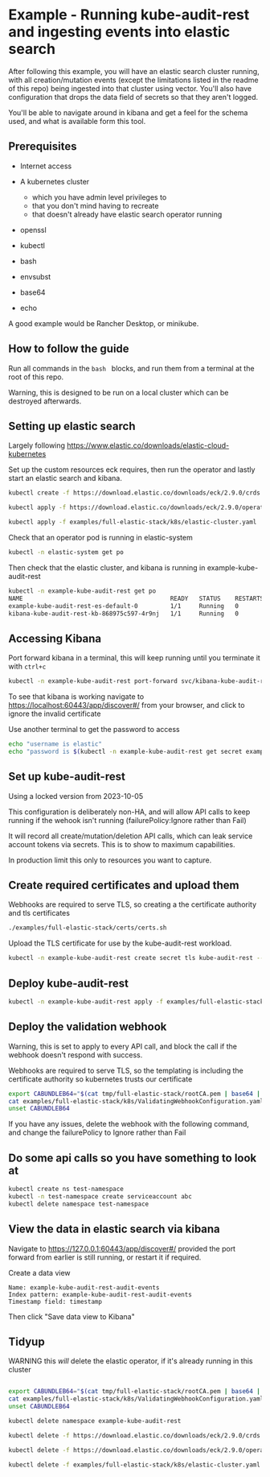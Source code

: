 # Example - Running kube-audit-rest and ingesting events into elastic search

After following this example, you will have an elastic search cluster running, with all creation/mutation events (except the limitations listed in the readme of this repo) being ingested into that cluster using vector. You'll also have configuration that drops the data field of secrets so that they aren't logged.

You'll be able to navigate around in kibana and get a feel for the schema used, and what is available form this tool.

## Prerequisites

* Internet access

* A kubernetes cluster
    * which you have admin level privileges to
    * that you don't mind having to recreate
    * that doesn't already have elastic search operator running

* openssl
* kubectl
* bash
* envsubst
* base64
* echo

A good example would be Rancher Desktop, or minikube.

## How to follow the guide

Run all commands in the ```bash ``` blocks, and run them from a terminal at the root of this repo.

Warning, this is designed to be run on a local cluster which can be destroyed afterwards.

## Setting up elastic search

Largely following <https://www.elastic.co/downloads/elastic-cloud-kubernetes>

Set up the custom resources eck requires, then run the operator and lastly start an elastic search and kibana.

```bash
kubectl create -f https://download.elastic.co/downloads/eck/2.9.0/crds.yaml

kubectl apply -f https://download.elastic.co/downloads/eck/2.9.0/operator.yaml

kubectl apply -f examples/full-elastic-stack/k8s/elastic-cluster.yaml

```

Check that an operator pod is running in elastic-system

```bash
kubectl -n elastic-system get po
```

Then check that the elastic cluster, and kibana is running in example-kube-audit-rest

```bash
kubectl -n example-kube-audit-rest get po
NAME                                         READY   STATUS    RESTARTS   AGE
example-kube-audit-rest-es-default-0         1/1     Running   0          23m
kibana-kube-audit-rest-kb-868975c597-4r9nj   1/1     Running   0          23m
```

## Accessing Kibana
Port forward kibana in a terminal, this will keep running until you terminate it with `ctrl+c`

```bash
kubectl -n example-kube-audit-rest port-forward svc/kibana-kube-audit-rest-kb-http   60443:https
```

To see that kibana is working navigate to <https://localhost:60443/app/discover#/> from your browser, and click to ignore the invalid certificate

Use another terminal to get the password to access

```bash
echo "username is elastic"
echo "password is $(kubectl -n example-kube-audit-rest get secret example-kube-audit-rest-es-elastic-user -o=jsonpath='{.data.elastic}' | base64 --decode; echo)"
```

## Set up kube-audit-rest

Using a locked version from 2023-10-05

This configuration is deliberately non-HA, and will allow API calls to keep running if the wehook isn't running (failurePolicy:Ignore rather than Fail)

It will record all create/mutation/deletion API calls, which can leak service account tokens via secrets. This is to show to maximum capabilities.

In production limit this only to resources you want to capture.

## Create required certificates and upload them

Webhooks are required to serve TLS, so creating a the certificate authority and tls certificates

```bash
./examples/full-elastic-stack/certs/certs.sh
```

Upload the TLS certificate for use by the kube-audit-rest workload.

```bash
kubectl -n example-kube-audit-rest create secret tls kube-audit-rest --cert=./tmp/full-elastic-stack/server.crt --key=tmp/full-elastic-stack/server.key --dry-run=client -oyaml | kubectl -n example-kube-audit-rest apply -f -
```

## Deploy kube-audit-rest

```bash
kubectl -n example-kube-audit-rest apply -f examples/full-elastic-stack/k8s/kube-audit-rest.yaml
```

## Deploy the validation webhook

Warning, this is set to apply to every API call, and block the call if the webhook doesn't respond with success.

Webhooks are required to serve TLS, so the templating is including the certificate authority so kubernetes trusts our certificate

```bash
export CABUNDLEB64="$(cat tmp/full-elastic-stack/rootCA.pem | base64 | tr -d '\n')"
cat examples/full-elastic-stack/k8s/ValidatingWebhookConfiguration.yaml | envsubst | kubectl apply -f -
unset CABUNDLEB64
```

If you have any issues, delete the webhook with the following command, and change the failurePolicy to Ignore rather than Fail

## Do some api calls so you have something to look at
```bash
kubectl create ns test-namespace
kubectl -n test-namespace create serviceaccount abc
kubectl delete namespace test-namespace
```

## View the data in elastic search via kibana
Navigate to <https://127.0.0.1:60443/app/discover#/> provided the port forward from earlier is still running, or restart it if required.

Create a data view
```
Name: example-kube-audit-rest-audit-events
Index pattern: example-kube-audit-rest-audit-events
Timestamp field: timestamp
```

Then click "Save data view to Kibana"

## Tidyup

WARNING this *will* delete the elastic operator, if it's already running in this cluster

```bash

export CABUNDLEB64="$(cat tmp/full-elastic-stack/rootCA.pem | base64 | tr -d '\n')"
cat examples/full-elastic-stack/k8s/ValidatingWebhookConfiguration.yaml | envsubst | kubectl delete -f -
unset CABUNDLEB64

kubectl delete namespace example-kube-audit-rest

kubectl delete -f https://download.elastic.co/downloads/eck/2.9.0/crds.yaml

kubectl delete -f https://download.elastic.co/downloads/eck/2.9.0/operator.yaml

kubectl delete -f examples/full-elastic-stack/k8s/elastic-cluster.yaml

```
